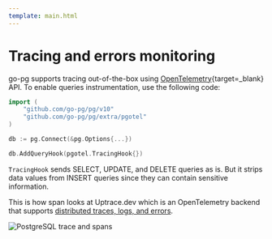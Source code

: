 ```yaml
---
template: main.html
---
```


# Tracing and errors monitoring

go-pg supports tracing out-of-the-box using
[OpenTelemetry](https://opentelemetry.io/){target=\_blank} API. To enable queries instrumentation,
use the following code:

```go
import (
    "github.com/go-pg/pg/v10"
    "github.com/go-pg/pg/extra/pgotel"
)

db := pg.Connect(&pg.Options{...})

db.AddQueryHook(pgotel.TracingHook{})
```

`TracingHook` sends SELECT, UPDATE, and DELETE queries as is. But it strips data values from INSERT
queries since they can contain sensitive information.

This is how span looks at Uptrace.dev which is an OpenTelemetry backend that supports
[distributed traces, logs, and errors](https://uptrace.dev/explore/1/groups/?system=db%3Apostgresql&utm_source=pg&utm_campaign=pg-tracing).

![PostgreSQL trace and spans](img/sql-span.png)
